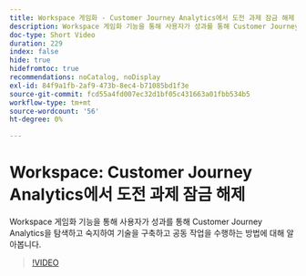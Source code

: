```yaml
---
title: Workspace 게임화 - Customer Journey Analytics에서 도전 과제 잠금 해제
description: Workspace 게임화 기능을 통해 사용자가 성과를 통해 Customer Journey Analytics을 탐색하고 숙지하여 기술을 구축하고 공동 작업을 수행하는 방법에 대해 알아봅니다.
doc-type: Short Video
duration: 229
index: false
hide: true
hidefromtoc: true
recommendations: noCatalog, noDisplay
exl-id: 84f9a1fb-2af9-473b-8ec4-b71085bd1f3e
source-git-commit: fcd55a4fd007ec32d1bf05c431663a01fbb534b5
workflow-type: tm+mt
source-wordcount: '56'
ht-degree: 0%

---
```


# Workspace: Customer Journey Analytics에서 도전 과제 잠금 해제

Workspace 게임화 기능을 통해 사용자가 성과를 통해 Customer Journey Analytics을 탐색하고 숙지하여 기술을 구축하고 공동 작업을 수행하는 방법에 대해 알아봅니다.

<!-- 72_S102_3442449_228_gamifying-workspace-unlock-achievements-in-customer-journey-analytics -->
>[!VIDEO](https://video.tv.adobe.com/v/3458360/?learn=on&enablevpops=true)
